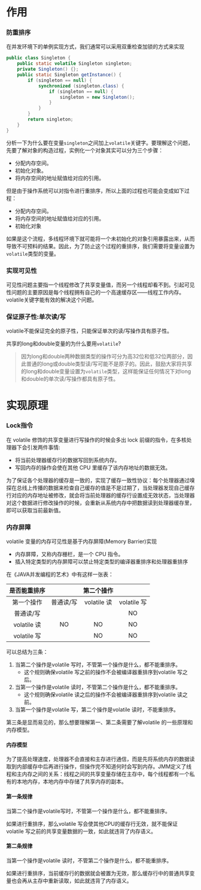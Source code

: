 # 作用
### 防重排序
在并发环境下的单例实现方式，我们通常可以采用双重检查加锁的方式来实现

```java
public class Singleton {
    public static volatile Singleton singleton;
    private Singleton() {};
    public static Singleton getInstance() {
        if (singleton == null) {
            synchronized (singleton.class) {
                if (singleton == null) {
                    singleton = new Singleton();
                }
            }
        }
        return singleton;
    }
}
```
分析一下为什么要在变量`singleton`之间加上`volatile`关键字。要理解这个问题，先要了解对象的构造过程，实例化一个对象其实可以分为三个步骤：
-   分配内存空间。
-   初始化对象。
-   将内存空间的地址赋值给对应的引用。

但是由于操作系统可以对指令进行重排序，所以上面的过程也可能会变成如下过程：
-   分配内存空间。
-   将内存空间的地址赋值给对应的引用。
-   初始化对象

如果是这个流程，多线程环境下就可能将一个未初始化的对象引用暴露出来，从而导致不可预料的结果。因此，为了防止这个过程的重排序，我们需要将变量设置为`volatile`类型的变量。

### 实现可见性
可见性问题主要指一个线程修改了共享变量值，而另一个线程却看不到。引起可见性问题的主要原因是每个线程拥有自己的一个高速缓存区——线程工作内存。volatile关键字能有效的解决这个问题。

### 保证原子性:单次读/写
volatile不能保证完全的原子性，只能保证单次的读/写操作具有原子性。

共享的long和double变量的为什么要用`volatile`?

> 因为long和double两种数据类型的操作可分为高32位和低32位两部分，因此普通的long或double类型读/写可能不是原子的。因此，鼓励大家将共享的long和double变量设置为`volatile`类型，这样能保证任何情况下对long和double的单次读/写操作都具有原子性。

# 实现原理
### Lock指令
在 volatile 修饰的共享变量进行写操作的时候会多出 lock 前缀的指令，在多核处理器下会引发两件事情:
-   将当前处理器缓存行的数据写回到系统内存。
-   写回内存的操作会使在其他 CPU 里缓存了该内存地址的数据无效。

为了保证各个处理器的缓存是一致的，实现了缓存一致性协议：每个处理器通过嗅探在总线上传播的数据来检查自己缓存的值是不是过期了，当处理器发现自己缓存行对应的内存地址被修改，就会将当前处理器的缓存行设置成无效状态，当处理器对这个数据进行修改操作的时候，会重新从系统内存中把数据读到处理器缓存里，即可以获取当前最新值。

### 内存屏障
volatile 变量的内存可见性是基于内存屏障(Memory Barrier)实现
-  内存屏障，又称内存栅栏，是一个 CPU 指令。
-  插入特定类型的内存屏障可以禁止特定类型的编译器重排序和处理器重排序

在《JAVA并发编程的艺术》中有这样一张表：

| 是否能重排序 |           | 第二个操作  |             |
|:------------:|:---------:|:-----------:|:-----------:|
|  第一个操作  | 普通读/写 | volatile 读 | volatile 写 |
|  普通读/写   |           |             |     NO      |
| volatile 读  |    NO     |     NO      |     NO      |
| volatile 写  |           |     NO      |     NO      |


可以总结为三条：

1. 当第二个操作是volatile 写时，不管第一个操作是什么，都不能重排序。
	- 这个规则确保volatile 写之前的操作不会被编译器重排序到volatile 写之后。
2. 当第一个操作是volatile 读时，不管第二个操作是什么，都不能重排序。
	- 这个规则确保volatile 读之后的操作不会被编译器重排序到volatile 读之前。
3. 当第一个操作是volatile 写，第二个操作是volatile 读时，不能重排序。

第三条是显而易见的，那么想要理解第一、第二条需要了解volatile 的一些原理和内存模型。

#### 内存模型
为了提高处理速度，处理器不会直接和主存进行通信，而是先将系统内存的数据读取到内部缓存中后再进行操作，但操作完不知道何时会写到内存。JMM定义了线程和主内存之间的关系：线程之间的共享变量存储在主存中，每个线程都有一个私有的本地内存，本地内存中存储了共享内存的副本。

#### 第一条规律
当第二个操作是volatile写时，不管第一个操作是什么，都不能重排序。

如果进行重排序，那么volatile 写会使其他CPU的缓存行无效，就不能保证volatile 写之前的共享变量数据的一致，如此就违背了内存语义。

#### 第二条规律
当第一个操作是volatile 读时，不管第二个操作是什么，都不能重排序。

如果进行重排序，当前缓存行的数据就会被置为无效，那么缓存行中的普通共享变量也会再从主存中重新读取，如此就违背了内存语义。

